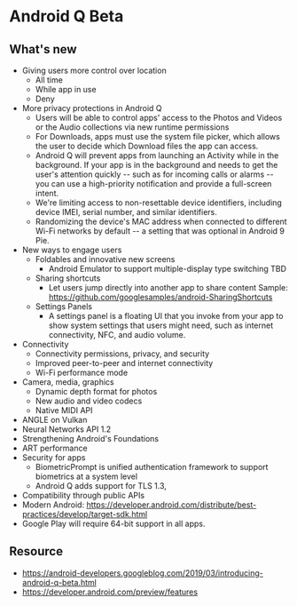 # Android Q Beta
## What's new
- Giving users more control over location
    - All time
    - While app in use
    - Deny
- More privacy protections in Android Q
    - Users will be able to control apps' access to the Photos and Videos or the Audio collections via new runtime permissions
    - For Downloads, apps must use the system file picker, which allows the user to decide which Download files the app can access.
    - Android Q will prevent apps from launching an Activity while in the background. If your app is in the background and needs to get the user's attention quickly -- such as for incoming calls or alarms -- you can use a high-priority notification and provide a full-screen intent.
    - We're limiting access to non-resettable device identifiers, including device IMEI, serial number, and similar identifiers.
    - Randomizing the device's MAC address when connected to different Wi-Fi networks by default -- a setting that was optional in Android 9 Pie.
- New ways to engage users
    - Foldables and innovative new screens
        - Android Emulator to support multiple-display type switching TBD
    - Sharing shortcuts
        - Let users jump directly into another app to share content Sample: https://github.com/googlesamples/android-SharingShortcuts
    - Settings Panels
        - A settings panel is a floating UI that you invoke from your app to show system settings that users might need, such as internet connectivity, NFC, and audio volume.
- Connectivity
    - Connectivity permissions, privacy, and security
    - Improved peer-to-peer and internet connectivity
    - Wi-Fi performance mode
- Camera, media, graphics
    - Dynamic depth format for photos
    - New audio and video codecs
    - Native MIDI API
- ANGLE on Vulkan
- Neural Networks API 1.2
- Strengthening Android's Foundations
 - ART performance
 - Security for apps
    - BiometricPrompt is unified authentication framework to support biometrics at a system level
    - Android Q adds support for TLS 1.3,
- Compatibility through public APIs
 - Modern Android: https://developer.android.com/distribute/best-practices/develop/target-sdk.html
 - Google Play will require 64-bit support in all apps.

## Resource
- https://android-developers.googleblog.com/2019/03/introducing-android-q-beta.html
- https://developer.android.com/preview/features
